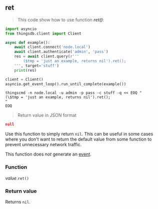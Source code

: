 ## ret

> This code show how to use function ***ret()***:

```python
import asyncio
from thingsdb.client import Client

async def example():
    await client.connect('node.local')
    await client.authenticate('admin', 'pass')
    res = await client.query(r'''
        ($tmp = 'just an example, returns nil').ret();
    ''', target='stuff')
    print(res)

client = Client()
asyncio.get_event_loop().run_until_complete(example())
```

```shell
thingscmd -n node.local -u admin -p pass -c stuff -q << EOQ "
(\$tmp = 'just an example, returns nil').ret();
"
EOQ
```

> Return value in JSON format

```json
null
```

Use this function to simply return `nil`. This can be useful in some cases
where you don't want to return the default value from some function to prevent
unnecessary network traffic.

This function does *not* generate an [event](#events).

### Function
*value*.`ret()`

### Return value
Returns `nil`.

